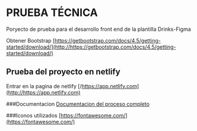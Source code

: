 # PRUEBA TÉCNICA
Poryecto de prueba para el desarrollo front end de la plantilla Drinks-Figma

Obtener Bootstrap
[https://getbootstrap.com/docs/4.5/getting-started/download/](http://https://getbootstrap.com/docs/4.5/getting-started/download/)

## Prueba del proyecto en netlify
Entrar en la pagina de netlify
[/https://app.netlify.com](http://https://app.netlify.com)

###Documentacion
[Documentacion del proceso completo](https://docs.google.com/document/d/1cb3z9HEzxLAtjAwPI7iWA6oJlhn9blH1WSnn8wNV-t0/edit?usp=sharing "Documentacion del proceso completo")

###Iconos utilizados
[https://fontawesome.com/](https://fontawesome.com/)
